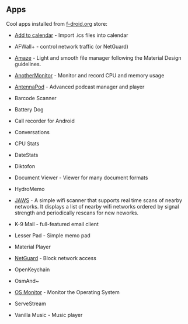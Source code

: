 ## Apps

Cool apps installed from [f-droid.org](http://f-droid.org) store:

* [Add to calendar](https://f-droid.org/repository/browse/?fdfilter=calendar&fdid=org.dgtale.icsimport) - Import .ics files into calendar

* AFWall+ - control network traffic (or NetGuard)

* [Amaze](https://f-droid.org/repository/browse/?fdfilter=amaze&fdid=com.amaze.filemanager) - Light and smooth file manager following the Material Design guidelines.

* [AnotherMonitor](https://f-droid.org/repository/browse/?fdfilter=anothermonitor&fdid=org.anothermonitor) - Monitor and record CPU and memory usage

* [AntennaPod](https://f-droid.org/repository/browse/?fdfilter=antennapod&fdid=de.danoeh.antennapod) - Advanced podcast manager and player

* Barcode Scanner

* Battery Dog

* Call recorder for Android

* Conversations

* CPU Stats

* DateStats

* Diktofon

* Document Viewer - Viewer for many document formats

* HydroMemo

* [JAWS](https://f-droid.org/repository/browse/?fdfilter=jaws&fdid=is.pinterjann.jaws) - A simple wifi scanner that supports real time scans of nearby networks. It displays a list of nearby wifi networks ordered by signal strength and periodically rescans for new neworks.

* K-9 Mail - full-featured email client

* Lesser Pad - Simple memo pad

* Material Player

* [NetGuard](https://f-droid.org/repository/browse/?fdfilter=netguard&fdid=eu.faircode.netguard) - Block network access

* OpenKeychain

* OsmAnd~

* [OS Monitor](https://f-droid.org/repository/browse/?fdfilter=os+monitor&fdid=com.eolwral.osmonitor) - Monitor the Operating System

* ServeStream

* Vanilla Music - Music player
